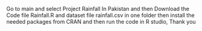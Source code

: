 Go to main and select Project Rainfall In Pakistan and then Download the Code file Rainfall.R and dataset file rainfall.csv in one folder then install the needed packages from CRAN and then run the code in R studio, Thank you
